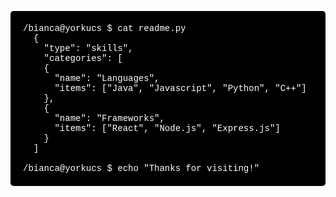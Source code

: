 <pre style="background-color: black; color: white; font-family: 'Courier New', monospace; padding: 20px; border-radius: 5px; white-space: pre-wrap;">
/bianca@yorkucs $ cat readme.py
  {
    "type": "skills",
    "categories": [
    {
      "name": "Languages",
      "items": ["Java", "Javascript", "Python", "C++"]
    },
    {
      "name": "Frameworks",
      "items": ["React", "Node.js", "Express.js"]
    }
  ]

/bianca@yorkucs $ echo "Thanks for visiting!"
</pre>
